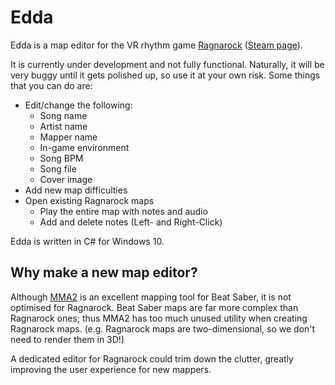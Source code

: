 # Edda

Edda is a map editor for the VR rhythm game [Ragnarock](https://www.ragnarock-vr.com/home) ([Steam page](https://store.steampowered.com/app/1345820/Ragnarock/)).

It is currently under development and not fully functional. Naturally, it will be very buggy until it gets polished up, so use it at your own risk.
Some things that you can do are:
- Edit/change the following:
  - Song name
  - Artist name
  - Mapper name
  - In-game environment
  - Song BPM
  - Song file
  - Cover image
- Add new map difficulties
- Open existing Ragnarock maps
  - Play the entire map with notes and audio
  - Add and delete notes (Left- and Right-Click)

Edda is written in C# for Windows 10.

## Why make a new map editor?

Although [MMA2](https://github.com/Shadnix-was-taken/MediocreMapper) is an excellent mapping tool for Beat Saber, it is not optimised for Ragnarock.
Beat Saber maps are far more complex than Ragnarock ones; thus MMA2 has too much unused utility when creating Ragnarock maps. 
(e.g. Ragnarock maps are two-dimensional, so we don't need to render them in 3D!)

A dedicated editor for Ragnarock could trim down the clutter, greatly improving the user experience for new mappers.
